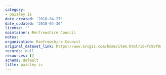 ```yaml
---
category:
- paisley is
date_created: '2018-04-27'
date_updated: '2018-04-30'
license: ''
maintainer: Renfrewshire Council
notes: ''
organization: Renfrewshire Council
original_dataset_link: https://www.arcgis.com/home/item.html?id=fc9bf9da9ce94008bb8d7cce7b07ae85
records: null
resources: []
schema: default
title: paisley is
---
```

